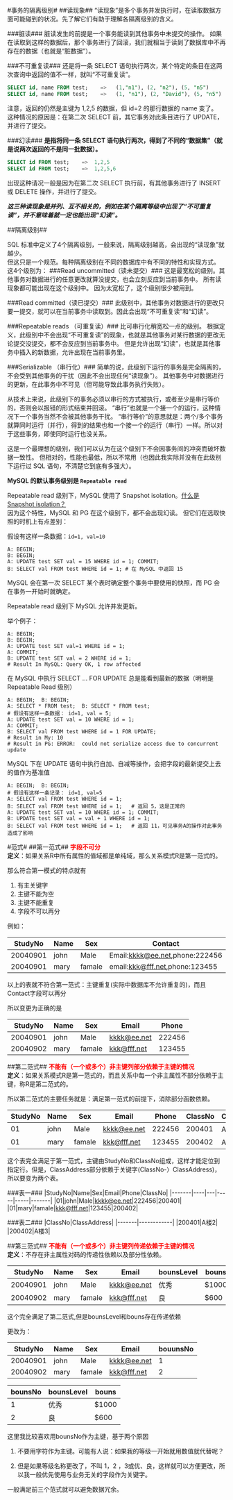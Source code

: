 #事务的隔离级别#
##读现象##
“读现象”是多个事务并发执行时，在读取数据方面可能碰到的状况。先了解它们有助于理解各隔离级别的含义。

###脏读###
脏读发生的前提是一个事务能读到其他事务中未提交的操作。
如果在读取到这样的数据后，那个事务进行了回滚，我们就相当于读到了数据库中不再存在的数据（也就是“脏数据”）。

###不可重复读###
还是将一条 SELECT 语句执行两次，某个特定的条目在这两次查询中返回的值不一样，就叫“不可重复读”。

```sql
SELECT id, name FROM test;    =>   (1,"n1"), (2, "n2"), (5, "n5")
SELECT id, name FROM test;    =>   (1, "n1"), (2, "David"), (5, "n5")
```

注意，返回的仍然是主键为 1,2,5 的数据，但 id=2 的那行数据的 name 变了。  
这种情况的原因是：在第二次 SELECT 前，其它事务对此条目进行了 UPDATE，并进行了提交。

###幻读###
**是指将同一条 SELECT 语句执行两次，得到了不同的“数据集”（就是说两次返回的不是同一批数据）。**

```sql
SELECT id FROM test;    =>  1,2,5
SELECT id FROM test;    =>  1,2,5,6 
```

出现这种请况一般是因为在第二次 SELECT 执行前，有其他事务进行了 INSERT 或 DELETE 操作，并进行了提交。

***这三种读现象是并列、互不相关的，例如在某个隔离等级中出现了“不可重复读”，并不意味着就一定也能出现“幻读”。***

##隔离级别##

SQL 标准中定义了4个隔离级别，一般来说，隔离级别越高，会出现的“读现象”就越少。  
但这只是一个规范。每种隔离级别在不同的数据库中有不同的特性和实现方式。  
这4个级别为：
###Read uncommitted（读未提交）###
这是最宽松的级别。其他事务对数据进行的任意更改就算没提交，也会立刻反应到当前事务中。
所有读现象都可能出现在这个级别中。
因为太宽松了，这个级别很少被用到。

###Read committed（读已提交）###
此级别中，其他事务对数据进行的更改只要一提交，就可以在当前事务中读取到。因此会出现“不可重复读”和“幻读”。

###Repeatable reads （可重复读）###
比可串行化稍宽松一点的级别。
根据定义，此级别中不会出现“不可重复读”的现象，也就是其他事务对某行数据的更改无论提交没提交，都不会反应到当前事务中。
但是允许出现“幻读”，也就是其他事务中插入的新数据，允许出现在当前事务里。

###Serializable （串行化）###
简单的说，此级别下运行的事务是完全隔离的，不会受到其他事务的干扰（因此不会出现任何“读现象”）。
其他事务中对数据进行的更新，在此事务中不可见（但可能导致此事务执行失败）。

从技术上来说，此级别下的事务必须以串行的方式被执行，或者至少是串行等价的，否则会以报错的形式结束并回滚。
“串行”也就是一个接一个的运行，这种情况下一个事务当然不会被其他事务干扰。
“串行等价”的意思就是：两个/多个事务就算同时运行（并行），得到的结果也和一个接一个的运行（串行）一样。所以对于这些事务，即使同时运行也没关系。

这是一个最理想的级别，我们可以认为在这个级别下不会因事务间的冲突而破坏数据一致性。
但相对的，性能也最低，所以不常用（也因此我实际并没有在此级别下运行过 SQL 语句，不清楚它到底有多强大）。

**MySQL 的默认事务级别是 `Repeatable read`**

Repeatable read 级别下，MySQL 使用了 Snapshot isolation。[什么是 Snapshot isolation？](http://en.wikipedia.org/wiki/Snapshot_isolation)  
因为这个特性，MySQL 和 PG 在这个级别下，都不会出现幻读。
但它们在选取快照的时机上有点差别：

假设有这样一条数据：`id=1, val=10`

```
A: BEGIN; 
B: BEGIN; 
A: UPDATE test SET val = 15 WHERE id = 1; COMMIT; 
B: SELECT val FROM test WHERE id = 1; # 在 MySQL 中返回 15
```

MySQL 会在第一次 SELECT 某个表时确定整个事务中要使用的快照，而 PG 会在事务一开始时就确定。

Repeatable read 级别下 MySQL 允许并发更新。

举个例子：

```
A: BEGIN;
B: BEGIN;
A: UPDATE test SET val=1 WHERE id = 1;
A: COMMIT;
B: UPDATE test SET val = 2 WHERE id = 1;
# Result In MySQL: Query OK, 1 row affected
```
在 MySQL 中执行 SELECT ... FOR UPDATE 总是能看到最新的数据（明明是 Repeatable Read 级别）

```
A: BEGIN;  B: BEGIN;
A: SELECT * FROM test;  B: SELECT * FROM test;
# 假设有这样一条数据： id=1, val = 5;
A: UPDATE test SET val = 10 WHERE id = 1;
A: COMMIT;
B: SELECT val FROM test WHERE id = 1 FOR UPDATE;
# Result in My: 10
# Result in PG: ERROR:  could not serialize access due to concurrent update
```

MySQL 下在 UPDATE 语句中执行自加、自减等操作，会把字段的最新提交上去的值作为基准值

```
A: BEGIN;  B: BEGIN;
# 假设有这样一条记录： id=1, val=5 
A: SELECT val FROM test WHERE id = 1;
B: SELECT val FROM test WHERE id = 1;   # 返回 5，这是正常的
A: UPDATE test SET val = 10 WHERE id = 1; COMMIT;
B: UPDATE test SET val = val + 1 WHERE id = 1; 
B: SELECT val FROM test WHERE id = 1;   # 返回 11，可见事务A的操作对此事务造成了影响
```
#范式#
##第一范式##
<font color="red">**字段不可分**</font>  
**定义**：如果关系R中所有属性的值域都是单纯域，那么关系模式R是第一范式的。  

那么符合第一模式的特点就有

1. 有主关键字
2. 主键不能为空
3. 主键不能重复
4. 字段不可以再分

例如：

|StudyNo   |   Name   |   Sex   |   Contact
|----------|----------|---------|----------
|20040901  |   john   |   Male  |Email:kkkk@ee.net,phone:222456|
|20040901  |   mary   |  famale |email:kkk@fff.net,phone:123455|

以上的表就不符合第一范式：主键重复(实际中数据库不允许重复的)，而且Contact字段可以再分

所以变更为正确的是

|  StudyNo  |  Name  |  Sex  |  Email  |  Phone  |
|-----------|--------|-------|---------|---------|
|  20040901 |  john  |Male |kkkk@ee.net|  222456 |
|  20040902 |  mary  |famale|kkk@fff.net| 123455 |

##第二范式##
<font color="red">**不能有（一个或多个）非主键列部分依赖于主键的情况**</font>  
**定义**：如果关系模式R是第一范式的，而且关系中每一个非主属性不部分依赖于主键，称R是第二范式的。

所以第二范式的主要任务就是：满足第一范式的前提下，消除部分函数依赖。

|StudyNo|Name|Sex|Email|Phone|ClassNo|ClassAddress|
|-------|----|---|-----|-----|-------|------------|
| 01 | john | Male |kkkk@ee.net|222456|200401|A楼2|
| 01 | mary |famale|kkk@fff.net|123455|200402|A楼3|

这个表完全满足于第一范式，主键由StudyNo和ClassNo组成，这样才能定位到指定行。但是，ClassAddress部分依赖于关键字(ClassNo-〉ClassAddress)，所以要变为两个表。

###表一###
|StudyNo|Name|Sex|Email|Phone|ClassNo|
|-------|----|---|-----|-----|-------|
|01|john|Male|kkkk@ee.net|222456|200401|     
|01|mary|famale|kkk@fff.net|123455|200402|

###表二###
|ClassNo|ClassAddress|
|-------|------------|
|200401|A楼2|
|200402|A楼3|

##第三范式##
<font color="red">**不能有（一个或多个）非主键列传递依赖于主键的情况**</font>  
**定义**：不存在非主属性对码的传递性依赖以及部分性依赖。

|StudyNo|Name|Sex|Email|bounsLevel|bouns|
|-------|----|---|-----|----------|-----|
|20040901|john|Male|kkkk@ee.net|优秀|$1000|
|20040902|mary|famale|kkk@fff.net|良|$600|

这个完全满足了第二范式,但是bounsLevel和bouns存在传递依赖

更改为：

|StudyNo|Name|Sex|Email|bouunsNo|
|-------|----|---|-----|--------|
|20040901|john|Male|kkkk@ee.net|1|
|20040902|mary|famale|kkk@fff.net|2|

|bounsNo|bounsLevel|bouns|
|-------|----------|-----|
|1|优秀|$1000|
|2|良|$600|

这里我比较喜欢用bounsNo作为主键，基于两个原因

1. 不要用字符作为主键。可能有人说：如果我的等级一开始就用数值就代替呢？

2. 但是如果等级名称更改了，不叫 1，2 ，3或优、良，这样就可以方便更改，所以我一般优先使用与业务无关的字段作为关键字。

一般满足前三个范式就可以避免数据冗余。